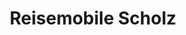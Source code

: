 ---
title: "Reisemobile Scholz"
url: /erlangen/reisemobile-scholz-schallershofer-strasse/
shop: Wohnwagen
---